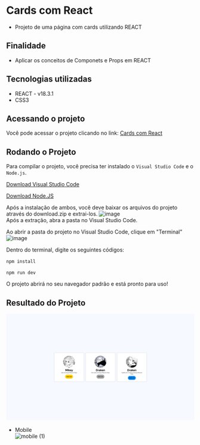 # Cards com React
* Projeto de uma página com cards utilizando REACT
## Finalidade
* Aplicar os conceitos de Componets e Props em REACT
## Tecnologias utilizadas
* REACT - v18.3.1
* CSS3
## Acessando o projeto
Você pode acessar o projeto clicando no link: [Cards com React](https://cards-com-react.netlify.app/) 
## Rodando o Projeto
Para compilar o projeto, você precisa ter instalado o ```Visual Studio Code``` e o ```Node.js```.  

[Download Visual Studio Code](https://code.visualstudio.com/download)      

[Download Node.JS](https://nodejs.org/en/download/current)

Após a instalação de ambos, você deve baixar os arquivos do projeto através do download.zip e extrai-los.
![image](https://github.com/joaovxsantos/todo/assets/97799540/e110ea22-15af-44ce-822b-c17f6be56ecf)  
Após a extração, abra a pasta no Visual Studio Code.

Ao abrir a pasta do projeto no Visual Studio Code, clique em "Terminal"
![image](https://github.com/joaovxsantos/todo/assets/97799540/e6954f4b-aec7-4273-a5bb-5427653d9463)  

Dentro do terminal, digite os seguintes códigos:  
```
npm install
```

```
npm run dev
```

O projeto abrirá no seu navegador padrão e está pronto para uso!

## Resultado do Projeto
![Dekstop](image-1.png)











* Mobile      
  ![mobile (1)](https://github.com/joaovxsantos/ExactTime-Site/assets/97799540/27151fb0-b2af-4b8a-b580-36214ea920ab)